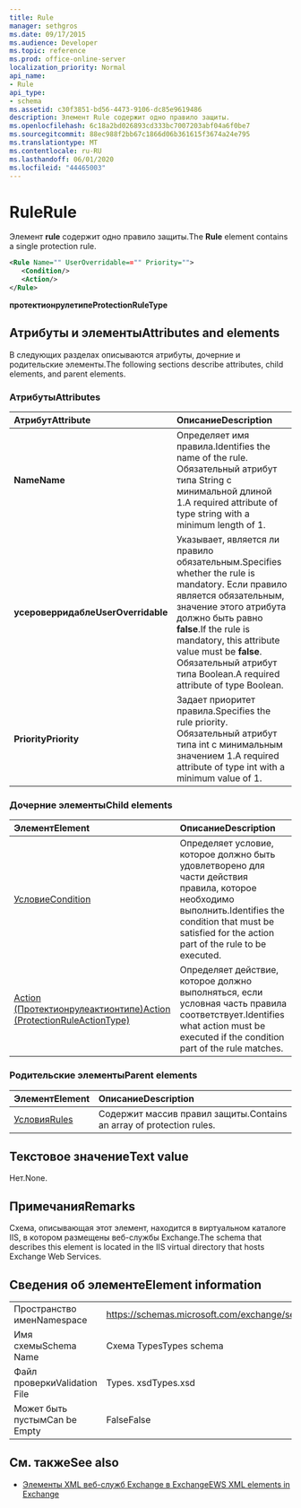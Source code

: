 ```yaml
---
title: Rule
manager: sethgros
ms.date: 09/17/2015
ms.audience: Developer
ms.topic: reference
ms.prod: office-online-server
localization_priority: Normal
api_name:
- Rule
api_type:
- schema
ms.assetid: c30f3851-bd56-4473-9106-dc85e9619486
description: Элемент Rule содержит одно правило защиты.
ms.openlocfilehash: 6c18a2bd026893cd333bc7007203abf04a6f0be7
ms.sourcegitcommit: 88ec988f2bb67c1866d06b361615f3674a24e795
ms.translationtype: MT
ms.contentlocale: ru-RU
ms.lasthandoff: 06/01/2020
ms.locfileid: "44465003"
---
```

# <a name="rule"></a><span data-ttu-id="f4d09-103">Rule</span><span class="sxs-lookup"><span data-stu-id="f4d09-103">Rule</span></span>

<span data-ttu-id="f4d09-104">Элемент **rule** содержит одно правило защиты.</span><span class="sxs-lookup"><span data-stu-id="f4d09-104">The **Rule** element contains a single protection rule.</span></span> 
  
```XML
<Rule Name="" UserOverridable=="" Priority="">
   <Condition/>
   <Action/>
</Rule>
```

 <span data-ttu-id="f4d09-105">**протектионрулетипе**</span><span class="sxs-lookup"><span data-stu-id="f4d09-105">**ProtectionRuleType**</span></span>
## <a name="attributes-and-elements"></a><span data-ttu-id="f4d09-106">Атрибуты и элементы</span><span class="sxs-lookup"><span data-stu-id="f4d09-106">Attributes and elements</span></span>

<span data-ttu-id="f4d09-107">В следующих разделах описываются атрибуты, дочерние и родительские элементы.</span><span class="sxs-lookup"><span data-stu-id="f4d09-107">The following sections describe attributes, child elements, and parent elements.</span></span>
  
### <a name="attributes"></a><span data-ttu-id="f4d09-108">Атрибуты</span><span class="sxs-lookup"><span data-stu-id="f4d09-108">Attributes</span></span>

|<span data-ttu-id="f4d09-109">**Атрибут**</span><span class="sxs-lookup"><span data-stu-id="f4d09-109">**Attribute**</span></span>|<span data-ttu-id="f4d09-110">**Описание**</span><span class="sxs-lookup"><span data-stu-id="f4d09-110">**Description**</span></span>|
|:-----|:-----|
|<span data-ttu-id="f4d09-111">**Name**</span><span class="sxs-lookup"><span data-stu-id="f4d09-111">**Name**</span></span> <br/> |<span data-ttu-id="f4d09-112">Определяет имя правила.</span><span class="sxs-lookup"><span data-stu-id="f4d09-112">Identifies the name of the rule.</span></span> <span data-ttu-id="f4d09-113">Обязательный атрибут типа String с минимальной длиной 1.</span><span class="sxs-lookup"><span data-stu-id="f4d09-113">A required attribute of type string with a minimum length of 1.</span></span>  <br/> |
|<span data-ttu-id="f4d09-114">**усероверридабле**</span><span class="sxs-lookup"><span data-stu-id="f4d09-114">**UserOverridable**</span></span> <br/> |<span data-ttu-id="f4d09-115">Указывает, является ли правило обязательным.</span><span class="sxs-lookup"><span data-stu-id="f4d09-115">Specifies whether the rule is mandatory.</span></span> <span data-ttu-id="f4d09-116">Если правило является обязательным, значение этого атрибута должно быть равно **false**.</span><span class="sxs-lookup"><span data-stu-id="f4d09-116">If the rule is mandatory, this attribute value must be **false**.</span></span> <span data-ttu-id="f4d09-117">Обязательный атрибут типа Boolean.</span><span class="sxs-lookup"><span data-stu-id="f4d09-117">A required attribute of type Boolean.</span></span>  <br/> |
|<span data-ttu-id="f4d09-118">**Priority**</span><span class="sxs-lookup"><span data-stu-id="f4d09-118">**Priority**</span></span> <br/> |<span data-ttu-id="f4d09-119">Задает приоритет правила.</span><span class="sxs-lookup"><span data-stu-id="f4d09-119">Specifies the rule priority.</span></span> <span data-ttu-id="f4d09-120">Обязательный атрибут типа int с минимальным значением 1.</span><span class="sxs-lookup"><span data-stu-id="f4d09-120">A required attribute of type int with a minimum value of 1.</span></span>  <br/> |
   
### <a name="child-elements"></a><span data-ttu-id="f4d09-121">Дочерние элементы</span><span class="sxs-lookup"><span data-stu-id="f4d09-121">Child elements</span></span>

|<span data-ttu-id="f4d09-122">**Элемент**</span><span class="sxs-lookup"><span data-stu-id="f4d09-122">**Element**</span></span>|<span data-ttu-id="f4d09-123">**Описание**</span><span class="sxs-lookup"><span data-stu-id="f4d09-123">**Description**</span></span>|
|:-----|:-----|
|[<span data-ttu-id="f4d09-124">Условие</span><span class="sxs-lookup"><span data-stu-id="f4d09-124">Condition</span></span>](condition.md) <br/> |<span data-ttu-id="f4d09-125">Определяет условие, которое должно быть удовлетворено для части действия правила, которое необходимо выполнить.</span><span class="sxs-lookup"><span data-stu-id="f4d09-125">Identifies the condition that must be satisfied for the action part of the rule to be executed.</span></span>  <br/> |
|[<span data-ttu-id="f4d09-126">Action (Протектионрулеактионтипе)</span><span class="sxs-lookup"><span data-stu-id="f4d09-126">Action (ProtectionRuleActionType)</span></span>](action-protectionruleactiontype.md) <br/> |<span data-ttu-id="f4d09-127">Определяет действие, которое должно выполняться, если условная часть правила соответствует.</span><span class="sxs-lookup"><span data-stu-id="f4d09-127">Identifies what action must be executed if the condition part of the rule matches.</span></span>  <br/> |
   
### <a name="parent-elements"></a><span data-ttu-id="f4d09-128">Родительские элементы</span><span class="sxs-lookup"><span data-stu-id="f4d09-128">Parent elements</span></span>

|<span data-ttu-id="f4d09-129">**Элемент**</span><span class="sxs-lookup"><span data-stu-id="f4d09-129">**Element**</span></span>|<span data-ttu-id="f4d09-130">**Описание**</span><span class="sxs-lookup"><span data-stu-id="f4d09-130">**Description**</span></span>|
|:-----|:-----|
|[<span data-ttu-id="f4d09-131">Условия</span><span class="sxs-lookup"><span data-stu-id="f4d09-131">Rules </span></span>](rules-ex15websvcsotherref.md) <br/> |<span data-ttu-id="f4d09-132">Содержит массив правил защиты.</span><span class="sxs-lookup"><span data-stu-id="f4d09-132">Contains an array of protection rules.</span></span>  <br/> |
   
## <a name="text-value"></a><span data-ttu-id="f4d09-133">Текстовое значение</span><span class="sxs-lookup"><span data-stu-id="f4d09-133">Text value</span></span>

<span data-ttu-id="f4d09-134">Нет.</span><span class="sxs-lookup"><span data-stu-id="f4d09-134">None.</span></span>
  
## <a name="remarks"></a><span data-ttu-id="f4d09-135">Примечания</span><span class="sxs-lookup"><span data-stu-id="f4d09-135">Remarks</span></span>

<span data-ttu-id="f4d09-136">Схема, описывающая этот элемент, находится в виртуальном каталоге IIS, в котором размещены веб-службы Exchange.</span><span class="sxs-lookup"><span data-stu-id="f4d09-136">The schema that describes this element is located in the IIS virtual directory that hosts Exchange Web Services.</span></span>
  
## <a name="element-information"></a><span data-ttu-id="f4d09-137">Сведения об элементе</span><span class="sxs-lookup"><span data-stu-id="f4d09-137">Element information</span></span>

|||
|:-----|:-----|
|<span data-ttu-id="f4d09-138">Пространство имен</span><span class="sxs-lookup"><span data-stu-id="f4d09-138">Namespace</span></span>  <br/> |https://schemas.microsoft.com/exchange/services/2006/types  <br/> |
|<span data-ttu-id="f4d09-139">Имя схемы</span><span class="sxs-lookup"><span data-stu-id="f4d09-139">Schema Name</span></span>  <br/> |<span data-ttu-id="f4d09-140">Схема Types</span><span class="sxs-lookup"><span data-stu-id="f4d09-140">Types schema</span></span>  <br/> |
|<span data-ttu-id="f4d09-141">Файл проверки</span><span class="sxs-lookup"><span data-stu-id="f4d09-141">Validation File</span></span>  <br/> |<span data-ttu-id="f4d09-142">Types. xsd</span><span class="sxs-lookup"><span data-stu-id="f4d09-142">Types.xsd</span></span>  <br/> |
|<span data-ttu-id="f4d09-143">Может быть пустым</span><span class="sxs-lookup"><span data-stu-id="f4d09-143">Can be Empty</span></span>  <br/> |<span data-ttu-id="f4d09-144">False</span><span class="sxs-lookup"><span data-stu-id="f4d09-144">False</span></span>  <br/> |
   
## <a name="see-also"></a><span data-ttu-id="f4d09-145">См. также</span><span class="sxs-lookup"><span data-stu-id="f4d09-145">See also</span></span>



- [<span data-ttu-id="f4d09-146">Элементы XML веб-служб Exchange в Exchange</span><span class="sxs-lookup"><span data-stu-id="f4d09-146">EWS XML elements in Exchange</span></span>](ews-xml-elements-in-exchange.md)

